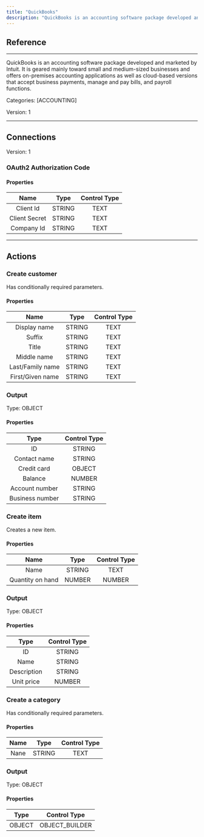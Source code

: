 ```yaml
---
title: "QuickBooks"
description: "QuickBooks is an accounting software package developed and marketed by Intuit. It is geared mainly toward small and medium-sized businesses and offers on-premises accounting applications as well as cloud-based versions that accept business payments, manage and pay bills, and payroll functions."
---
```

## Reference
<hr />

QuickBooks is an accounting software package developed and marketed by Intuit. It is geared mainly toward small and medium-sized businesses and offers on-premises accounting applications as well as cloud-based versions that accept business payments, manage and pay bills, and payroll functions.


Categories: [ACCOUNTING]


Version: 1

<hr />



## Connections

Version: 1


### OAuth2 Authorization Code

#### Properties

|      Name      |     Type     |     Control Type     |
|:--------------:|:------------:|:--------------------:|
| Client Id | STRING | TEXT  |
| Client Secret | STRING | TEXT  |
| Company Id | STRING | TEXT  |





<hr />





## Actions


### Create customer
Has conditionally required parameters.

#### Properties

|      Name      |     Type     |     Control Type     |
|:--------------:|:------------:|:--------------------:|
| Display name | STRING | TEXT  |
| Suffix | STRING | TEXT  |
| Title | STRING | TEXT  |
| Middle name | STRING | TEXT  |
| Last/Family name | STRING | TEXT  |
| First/Given name | STRING | TEXT  |


### Output



Type: OBJECT

#### Properties

|     Type     |     Control Type     |
|:------------:|:--------------------:|
| ID | STRING | TEXT  |
| Contact name | STRING | TEXT  |
| Credit card | OBJECT | OBJECT_BUILDER  |
| Balance | NUMBER | NUMBER  |
| Account number | STRING | TEXT  |
| Business number | STRING | TEXT  |





### Create item
Creates a new item.

#### Properties

|      Name      |     Type     |     Control Type     |
|:--------------:|:------------:|:--------------------:|
| Name | STRING | TEXT  |
| Quantity on hand | NUMBER | NUMBER  |


### Output



Type: OBJECT

#### Properties

|     Type     |     Control Type     |
|:------------:|:--------------------:|
| ID | STRING | TEXT  |
| Name | STRING | TEXT  |
| Description | STRING | TEXT  |
| Unit price | NUMBER | NUMBER  |





### Create a category
Has conditionally required parameters.

#### Properties

|      Name      |     Type     |     Control Type     |
|:--------------:|:------------:|:--------------------:|
| Nane | STRING | TEXT  |


### Output



Type: OBJECT

#### Properties

|     Type     |     Control Type     |
|:------------:|:--------------------:|
| OBJECT | OBJECT_BUILDER  |





